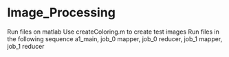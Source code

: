 # Image_Processing

  Run files on matlab 
    Use createColoring.m to create test images 
    Run files in the following sequence
      a1_main, job_0 mapper, job_0 reducer, job_1 mapper, job_1 reducer
